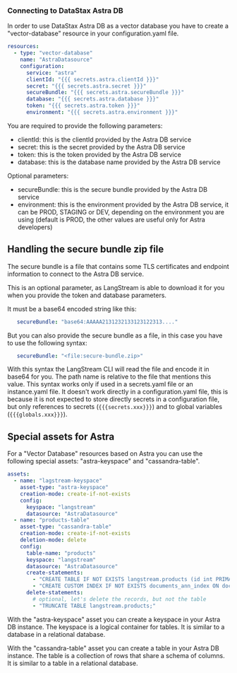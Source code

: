 ### Connecting to DataStax Astra DB

In order to use DataStax Astra DB as a vector database you have to create a "vector-database" resource in your configuration.yaml file.

```yaml
resources:
  - type: "vector-database"
    name: "AstraDatasource"
    configuration:
      service: "astra"
      clientId: "{{{ secrets.astra.clientId }}}"
      secret: "{{{ secrets.astra.secret }}}"
      secureBundle: "{{{ secrets.astra.secureBundle }}}"
      database: "{{{ secrets.astra.database }}}"
      token: "{{{ secrets.astra.token }}}"
      environment: "{{{ secrets.astra.environment }}}"
```

You are required to provide the following parameters:
- clientId: this is the clientId provided by the Astra DB service
- secret: this is the secret provided by the Astra DB service
- token: this is the token provided by the Astra DB service
- database: this is the database name provided by the Astra DB service

Optional parameters:
- secureBundle: this is the secure bundle provided by the Astra DB service
- environment: this is the environment provided by the Astra DB service, it can be PROD, STAGING or DEV, depending on the environment you are using (default is PROD, the other values are useful only for Astra developers)


## Handling the secure bundle zip file

The secure bundle is a file that contains some TLS certificates and endpoint information to connect to the Astra DB service.

This is an optional parameter, as LangStream is able to download it for you when you provide the token and database parameters.

It must be a base64 encoded string like this:

```yaml
   secureBundle: "base64:AAAAA2131232133123122313...."
```

But you can also provide the secure bundle as a file, in this case you have to use the following syntax:

```yaml
   secureBundle: "<file:secure-bundle.zip>"
```

With this syntax the LangStream CLI will read the file and encode it in base64 for you. The path name is relative to the file that mentions this value.
This syntax works only if used in a secrets.yaml file or an instance.yaml file. It doesn't work directly in a configuration.yaml file, this is because
it is not expected to store directly secrets in a configuration file, but only references to secrets (`{{{secrets.xxx}}}`) and to global variables (`{{{globals.xxx}}}`).



## Special assets for Astra

For a "Vector Database" resources based on Astra you can use the following special assets: "astra-keyspace" and "cassandra-table".

```yaml
assets:
  - name: "lagstream-keyspace"
    asset-type: "astra-keyspace"
    creation-mode: create-if-not-exists    
    config:
      keyspace: "langstream"
      datasource: "AstraDatasource"
  - name: "products-table"
    asset-type: "cassandra-table"
    creation-mode: create-if-not-exists
    deletion-mode: delete
    config:
      table-name: "products"
      keyspace: "langstream"
      datasource: "AstraDatasource"
      create-statements:
        - "CREATE TABLE IF NOT EXISTS langstream.products (id int PRIMARY KEY,name TEXT,description TEXT, embeddings VECTOR<FLOAT,1536>);"
        - "CREATE CUSTOM INDEX IF NOT EXISTS documents_ann_index ON documents.documents(embeddings) USING 'StorageAttachedIndex';"
      delete-statements:
        # optional, let's delete the records, but not the table
        - "TRUNCATE TABLE langstream.products;"
```

With the "astra-keyspace" asset you can create a keyspace in your Astra DB instance. The keyspace is a logical container for tables. It is similar to a database in a relational database.

With the "cassandra-table" asset you can create a table in your Astra DB instance. The table is a collection of rows that share a schema of columns. It is similar to a table in a relational database.

